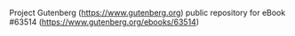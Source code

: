 Project Gutenberg (https://www.gutenberg.org) public repository for eBook #63514 (https://www.gutenberg.org/ebooks/63514)
